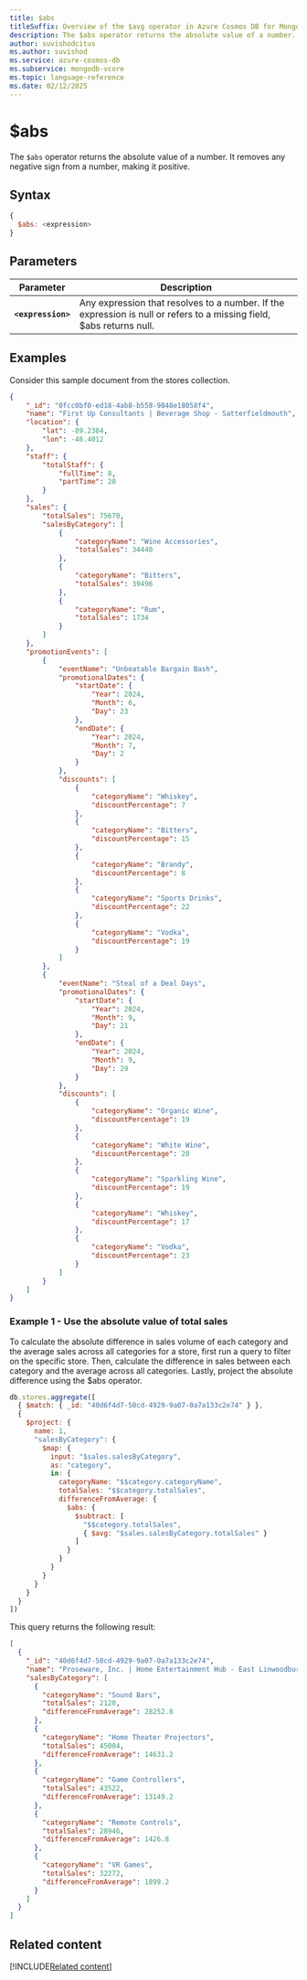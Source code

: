 ```yaml
---
title: $abs
titleSuffix: Overview of the $avg operator in Azure Cosmos DB for MongoDB (vCore)
description: The $abs operator returns the absolute value of a number.
author: suvishodcitus
ms.author: suvishod
ms.service: azure-cosmos-db
ms.subservice: mongodb-vcore
ms.topic: language-reference
ms.date: 02/12/2025
---
```


# $abs

The `$abs` operator returns the absolute value of a number. It removes any negative sign from a number, making it positive.

## Syntax

```javascript
{
  $abs: <expression>
}
```

## Parameters

| Parameter | Description |
| --- | --- |
| **`<expression>`** | Any expression that resolves to a number. If the expression is null or refers to a missing field, $abs returns null. |

## Examples

Consider this sample document from the stores collection.

```json
{
    "_id": "0fcc0bf0-ed18-4ab8-b558-9848e18058f4",
    "name": "First Up Consultants | Beverage Shop - Satterfieldmouth",
    "location": {
        "lat": -89.2384,
        "lon": -46.4012
    },
    "staff": {
        "totalStaff": {
            "fullTime": 8,
            "partTime": 20
        }
    },
    "sales": {
        "totalSales": 75670,
        "salesByCategory": [
            {
                "categoryName": "Wine Accessories",
                "totalSales": 34440
            },
            {
                "categoryName": "Bitters",
                "totalSales": 39496
            },
            {
                "categoryName": "Rum",
                "totalSales": 1734
            }
        ]
    },
    "promotionEvents": [
        {
            "eventName": "Unbeatable Bargain Bash",
            "promotionalDates": {
                "startDate": {
                    "Year": 2024,
                    "Month": 6,
                    "Day": 23
                },
                "endDate": {
                    "Year": 2024,
                    "Month": 7,
                    "Day": 2
                }
            },
            "discounts": [
                {
                    "categoryName": "Whiskey",
                    "discountPercentage": 7
                },
                {
                    "categoryName": "Bitters",
                    "discountPercentage": 15
                },
                {
                    "categoryName": "Brandy",
                    "discountPercentage": 8
                },
                {
                    "categoryName": "Sports Drinks",
                    "discountPercentage": 22
                },
                {
                    "categoryName": "Vodka",
                    "discountPercentage": 19
                }
            ]
        },
        {
            "eventName": "Steal of a Deal Days",
            "promotionalDates": {
                "startDate": {
                    "Year": 2024,
                    "Month": 9,
                    "Day": 21
                },
                "endDate": {
                    "Year": 2024,
                    "Month": 9,
                    "Day": 29
                }
            },
            "discounts": [
                {
                    "categoryName": "Organic Wine",
                    "discountPercentage": 19
                },
                {
                    "categoryName": "White Wine",
                    "discountPercentage": 20
                },
                {
                    "categoryName": "Sparkling Wine",
                    "discountPercentage": 19
                },
                {
                    "categoryName": "Whiskey",
                    "discountPercentage": 17
                },
                {
                    "categoryName": "Vodka",
                    "discountPercentage": 23
                }
            ]
        }
    ]
}
```

### Example 1 - Use the absolute value of total sales

To calculate the absolute difference in sales volume of each category and the average sales across all categories for a store, first run a query to filter on the specific store. Then, calculate the difference in sales between each category and the average across all categories. Lastly, project the absolute difference using the $abs operator.

```javascript
db.stores.aggregate([
  { $match: { _id: "40d6f4d7-50cd-4929-9a07-0a7a133c2e74" } },
  {
    $project: {
      name: 1,
      "salesByCategory": {
        $map: {
          input: "$sales.salesByCategory",
          as: "category",
          in: {
            categoryName: "$$category.categoryName",
            totalSales: "$$category.totalSales",
            differenceFromAverage: {
              $abs: { 
                $subtract: [
                  "$$category.totalSales",
                  { $avg: "$sales.salesByCategory.totalSales" }
                ]
              }
            }
          }
        }
      }
    }
  }
])
```

This query returns the following result:

```json
[
  {
    "_id": "40d6f4d7-50cd-4929-9a07-0a7a133c2e74",
    "name": "Proseware, Inc. | Home Entertainment Hub - East Linwoodbury",
    "salesByCategory": [
      {
        "categoryName": "Sound Bars",
        "totalSales": 2120,
        "differenceFromAverage": 28252.8
      },
      {
        "categoryName": "Home Theater Projectors",
        "totalSales": 45004,
        "differenceFromAverage": 14631.2
      },
      {
        "categoryName": "Game Controllers",
        "totalSales": 43522,
        "differenceFromAverage": 13149.2
      },
      {
        "categoryName": "Remote Controls",
        "totalSales": 28946,
        "differenceFromAverage": 1426.8
      },
      {
        "categoryName": "VR Games",
        "totalSales": 32272,
        "differenceFromAverage": 1899.2
      }
    ]
  }
]
```

## Related content

[!INCLUDE[Related content](../includes/related-content.md)]

